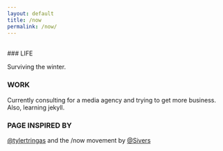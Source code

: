 ```yaml
---
layout: default
title: /now
permalink: /now/
---
```

<br>
### LIFE

Surviving the winter.

### WORK

Currently consulting for a media agency and trying to get more business. Also,
learning jekyll.

### PAGE INSPIRED BY

[@tylertringas](https://twitter.com/tylertringas) and the /now movement by [@Sivers](https://twitter.com/sivers)
